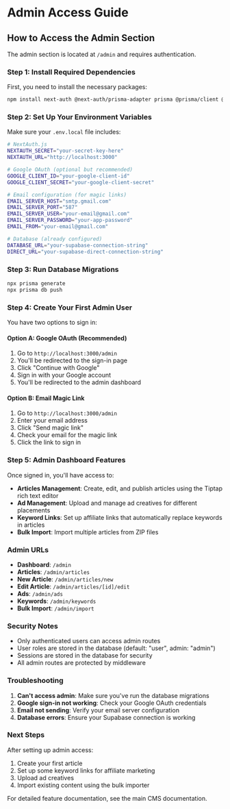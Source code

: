 # Admin Access Guide

## How to Access the Admin Section

The admin section is located at `/admin` and requires authentication.

### Step 1: Install Required Dependencies

First, you need to install the necessary packages:

```bash
npm install next-auth @next-auth/prisma-adapter prisma @prisma/client @tiptap/react @tiptap/starter-kit @tiptap/extension-image @tiptap/extension-video bcryptjs @types/bcryptjs
```

### Step 2: Set Up Your Environment Variables

Make sure your `.env.local` file includes:

```bash
# NextAuth.js
NEXTAUTH_SECRET="your-secret-key-here"
NEXTAUTH_URL="http://localhost:3000"

# Google OAuth (optional but recommended)
GOOGLE_CLIENT_ID="your-google-client-id"
GOOGLE_CLIENT_SECRET="your-google-client-secret"

# Email configuration (for magic links)
EMAIL_SERVER_HOST="smtp.gmail.com"
EMAIL_SERVER_PORT="587"
EMAIL_SERVER_USER="your-email@gmail.com"
EMAIL_SERVER_PASSWORD="your-app-password"
EMAIL_FROM="your-email@gmail.com"

# Database (already configured)
DATABASE_URL="your-supabase-connection-string"
DIRECT_URL="your-supabase-direct-connection-string"
```

### Step 3: Run Database Migrations

```bash
npx prisma generate
npx prisma db push
```

### Step 4: Create Your First Admin User

You have two options to sign in:

#### Option A: Google OAuth (Recommended)
1. Go to `http://localhost:3000/admin`
2. You'll be redirected to the sign-in page
3. Click "Continue with Google"
4. Sign in with your Google account
5. You'll be redirected to the admin dashboard

#### Option B: Email Magic Link
1. Go to `http://localhost:3000/admin`
2. Enter your email address
3. Click "Send magic link"
4. Check your email for the magic link
5. Click the link to sign in

### Step 5: Admin Dashboard Features

Once signed in, you'll have access to:

- **Articles Management**: Create, edit, and publish articles using the Tiptap rich text editor
- **Ad Management**: Upload and manage ad creatives for different placements
- **Keyword Links**: Set up affiliate links that automatically replace keywords in articles
- **Bulk Import**: Import multiple articles from ZIP files

### Admin URLs

- **Dashboard**: `/admin`
- **Articles**: `/admin/articles`
- **New Article**: `/admin/articles/new`
- **Edit Article**: `/admin/articles/[id]/edit`
- **Ads**: `/admin/ads`
- **Keywords**: `/admin/keywords`
- **Bulk Import**: `/admin/import`

### Security Notes

- Only authenticated users can access admin routes
- User roles are stored in the database (default: "user", admin: "admin")
- Sessions are stored in the database for security
- All admin routes are protected by middleware

### Troubleshooting

1. **Can't access admin**: Make sure you've run the database migrations
2. **Google sign-in not working**: Check your Google OAuth credentials
3. **Email not sending**: Verify your email server configuration
4. **Database errors**: Ensure your Supabase connection is working

### Next Steps

After setting up admin access:

1. Create your first article
2. Set up some keyword links for affiliate marketing
3. Upload ad creatives
4. Import existing content using the bulk importer

For detailed feature documentation, see the main CMS documentation. 